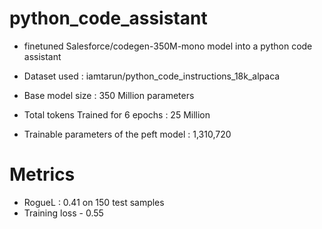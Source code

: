 # python_code_assistant

- finetuned Salesforce/codegen-350M-mono model into a python code assistant 

- Dataset used : iamtarun/python_code_instructions_18k_alpaca

- Base model size : 350 Million parameters 

- Total tokens Trained for 6 epochs : 25 Million 

- Trainable parameters of the peft model : 1,310,720


# Metrics 
- RogueL : 0.41 on 150 test samples
- Training loss - 0.55
